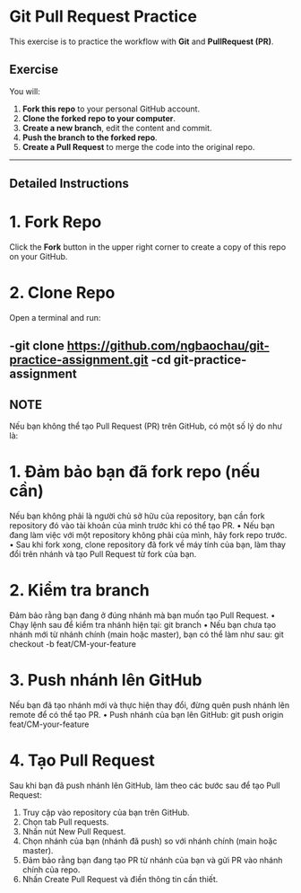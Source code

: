# Git Pull Request Practice  
This exercise is to practice the workflow with **Git** and **PullRequest (PR)**.

## Exercise 
You will:
1. **Fork this repo** to your personal GitHub account. 
2. **Clone the forked repo to your computer**. 
3. **Create a new branch**, edit the content and commit. 
4. **Push the branch to the forked repo**. 
5. **Create a Pull Request** to merge the code into the original repo.
---

## Detailed Instructions 

#  1. Fork Repo 
Click the **Fork** button in the upper right corner to create a copy of this repo on your GitHub. 

# 2. Clone Repo 
Open a terminal and run: 

-git clone https://github.com/ngbaochau/git-practice-assignment.git
-cd git-practice-assignment
------
## NOTE
Nếu bạn không thể tạo Pull Request (PR) trên GitHub, có một số lý do như là:
# 1. Đảm bảo bạn đã fork repo (nếu cần)
Nếu bạn không phải là người chủ sở hữu của repository, bạn cần fork repository đó vào tài khoản của mình trước khi có thể tạo PR.
•	Nếu bạn đang làm việc với một repository không phải của mình, hãy fork repo trước.
•	Sau khi fork xong, clone repository đã fork về máy tính của bạn, làm thay đổi trên nhánh và tạo Pull Request từ fork của bạn.
# 2. Kiểm tra branch 
Đảm bảo rằng bạn đang ở đúng nhánh mà bạn muốn tạo Pull Request.
•	Chạy lệnh sau để kiểm tra nhánh hiện tại: git branch
•	Nếu bạn chưa tạo nhánh mới từ nhánh chính (main hoặc master), bạn có thể làm như sau: git checkout -b feat/CM-your-feature
# 3. Push nhánh lên GitHub 
Nếu bạn đã tạo nhánh mới và thực hiện thay đổi, đừng quên push nhánh lên remote để có thể tạo PR.
•	Push nhánh của bạn lên GitHub: git push origin feat/CM-your-feature
# 4. Tạo Pull Request
Sau khi bạn đã push nhánh lên GitHub, làm theo các bước sau để tạo Pull Request:
1.	Truy cập vào repository của bạn trên GitHub.
2.	Chọn tab Pull requests.
3.	Nhấn nút New Pull Request.
4.	Chọn nhánh của bạn (nhánh đã push) so với nhánh chính (main hoặc master).
5.	Đảm bảo rằng bạn đang tạo PR từ nhánh của bạn và gửi PR vào nhánh chính của repo.
6.	Nhấn Create Pull Request và điền thông tin cần thiết.
